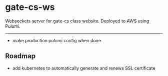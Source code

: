 # gate-cs-ws

Websockets server for gate-cs class website. Deployed to AWS using Pulumi.

---

- make production pulumi config when done

## Roadmap

- add kubernetes to automatically generate and renews SSL certificate
